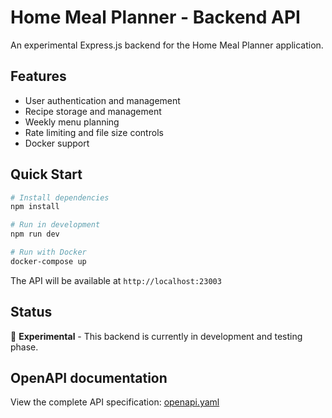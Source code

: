 # Home Meal Planner - Backend API

An experimental Express.js backend for the Home Meal Planner application.

## Features

- User authentication and management
- Recipe storage and management
- Weekly menu planning
- Rate limiting and file size controls
- Docker support

## Quick Start

```bash
# Install dependencies
npm install

# Run in development
npm run dev

# Run with Docker
docker-compose up
```

The API will be available at `http://localhost:23003`

## Status

🚧 **Experimental** - This backend is currently in development and testing phase.

## OpenAPI documentation

View the complete API specification: [openapi.yaml](./openapi.yaml)
